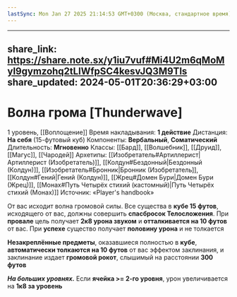 ```yaml
---
lastSync: Mon Jan 27 2025 21:14:53 GMT+0300 (Москва, стандартное время)
---
```

---
share_link: https://share.note.sx/y1iu7vuf#Mi4U2m6qMoMyI9gymzohq2tLlWfpSC4kesvJQ3M9Tls
share_updated: 2024-05-01T20:36:29+03:00
---
# Волна грома [Thunderwave]
1 уровень, [[Воплощение]]
Время накладывания: **1 действие**
Дистанция: **На себя** (15-футовый куб)
Компоненты: **Вербальный**, **Соматический**
Длительность: **Мгновенно**
Классы: [[Бард]], [[Волшебник]], [[Друид]], [[Магус]], [[Чародей]]
Архетипы: [[Изобретатель#Артиллерист|Артиллерист (Изобретатель)]], [[Колдун#Бездонный|Бездонный (Колдун)]], [[Изобретатель#Бронник|Бронник (Изобретатель]], [[Колдун#Гений|Гений (Колдун)]], [[Жрец#Домен Бури|Домен Бури (Жрец)]], [[Монах#Путь Четырёх стихий (кастомный)|Путь Четырёх стихий (Монах)]]
Источник: «Player's handbook»

От вас исходит волна громовой силы. Все существа в **кубе 15 футов**, исходящего от вас, должны совершить **спасбросок Телосложения**. При **провале** цель получает **2к8 урона звуком** и **отталкивается на 10 футов** от вас. При **успехе** существо получает **половину урона** и не толкается

**Незакреплённые предметы**, оказавшиеся полностью в **кубе**, **автоматически толкаются на 10 футов** от вас эффектом заклинания, и заклинание издает **громовой рокот**, слышимый на расстоянии **300 футов**

**_На больших уровнях._** Если **ячейка >= 2-го уровня**, урон увеличивается на **1к8 за уровень**
